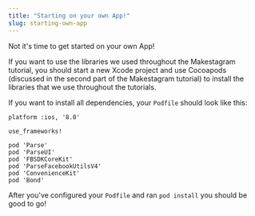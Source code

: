 ```yaml
---
title: "Starting on your own App!"
slug: starting-own-app
---
```


Not it's time to get started on your own App! 

If you want to use the libraries we used throughout the Makestagram tutorial, you should start a new Xcode project and use Cocoapods (discussed in the second part of the Makestagram tutorial) to install the libraries that we use throughout the tutorials.

If you want to install all dependencies, your `Podfile` should look like this:

	platform :ios, '8.0'
	
	use_frameworks!
	
	pod 'Parse'
	pod 'ParseUI'
	pod 'FBSDKCoreKit'
	pod 'ParseFacebookUtilsV4'
	pod 'ConvenienceKit'
	pod 'Bond'

After you've configured your `Podfile` and ran `pod install` you should be good to go!
